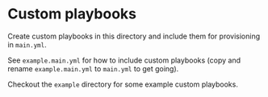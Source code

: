 # Custom playbooks

Create custom playbooks in this directory and include them for provisioning in ```main.yml```.

See ```example.main.yml``` for how to include custom playbooks (copy and rename ```example.main.yml``` to ```main.yml``` to get going).

Checkout the ```example``` directory for some example custom playbooks.